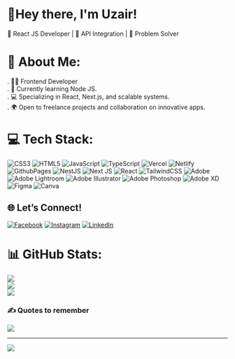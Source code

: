 # 👋Hey there, I'm Uzair!
🚀 React JS Developer | 🌱 API Integration | 🎯 Problem Solver


# 💫 About Me:
  . 👩‍💻 Frontend Developer <br/>
  .  🏢 Currently learning Node JS.<br/>
  .  💻 Specializing in React, Next.js, and scalable systems.<br/>
  .  🌍 Open to freelance projects and collaboration on innovative apps.<br/>


# 💻 Tech Stack:
![CSS3](https://img.shields.io/badge/css3-%231572B6.svg?style=for-the-badge&logo=css3&logoColor=white) ![HTML5](https://img.shields.io/badge/html5-%23E34F26.svg?style=for-the-badge&logo=html5&logoColor=white) ![JavaScript](https://img.shields.io/badge/javascript-%23323330.svg?style=for-the-badge&logo=javascript&logoColor=%23F7DF1E) ![TypeScript](https://img.shields.io/badge/typescript-%23007ACC.svg?style=for-the-badge&logo=typescript&logoColor=white) ![Vercel](https://img.shields.io/badge/vercel-%23000000.svg?style=for-the-badge&logo=vercel&logoColor=white) ![Netlify](https://img.shields.io/badge/netlify-%23000000.svg?style=for-the-badge&logo=netlify&logoColor=#00C7B7) ![GithubPages](https://img.shields.io/badge/github%20pages-121013?style=for-the-badge&logo=github&logoColor=white) ![NestJS](https://img.shields.io/badge/nestjs-%23E0234E.svg?style=for-the-badge&logo=nestjs&logoColor=white) ![Next JS](https://img.shields.io/badge/Next-black?style=for-the-badge&logo=next.js&logoColor=white) ![React](https://img.shields.io/badge/react-%2320232a.svg?style=for-the-badge&logo=react&logoColor=%2361DAFB) ![TailwindCSS](https://img.shields.io/badge/tailwindcss-%2338B2AC.svg?style=for-the-badge&logo=tailwind-css&logoColor=white) ![Adobe](https://img.shields.io/badge/adobe-%23FF0000.svg?style=for-the-badge&logo=adobe&logoColor=white) ![Adobe Lightroom](https://img.shields.io/badge/Adobe%20Lightroom-31A8FF.svg?style=for-the-badge&logo=Adobe%20Lightroom&logoColor=white) ![Adobe Illustrator](https://img.shields.io/badge/adobe%20illustrator-%23FF9A00.svg?style=for-the-badge&logo=adobe%20illustrator&logoColor=white) ![Adobe Photoshop](https://img.shields.io/badge/adobe%20photoshop-%2331A8FF.svg?style=for-the-badge&logo=adobe%20photoshop&logoColor=white) ![Adobe XD](https://img.shields.io/badge/Adobe%20XD-470137?style=for-the-badge&logo=Adobe%20XD&logoColor=#FF61F6) ![Figma](https://img.shields.io/badge/figma-%23F24E1E.svg?style=for-the-badge&logo=figma&logoColor=white) ![Canva](https://img.shields.io/badge/Canva-%2300C4CC.svg?style=for-the-badge&logo=Canva&logoColor=white)

## 🌐 Let’s Connect!
[![Facebook](https://img.shields.io/badge/Facebook-%231877F2.svg?logo=Facebook&logoColor=white)](https://facebook.com/uzairyounus) 
[![Instagram](https://img.shields.io/badge/Instagram-%23E4405F.svg?logo=Instagram&logoColor=white)](https://instagram.com/uzair_younas1)
[![LinkedIn](https://img.shields.io/badge/LinkedIn-%230077B5.svg?logo=linkedin&logoColor=white)](https://linkedin.com/in/UzairYounasWebDeveloper ) 


# 📊 GitHub Stats:
![](https://github-readme-stats.vercel.app/api?username=UzairYounas&theme=dark&hide_border=false&include_all_commits=false&count_private=false)<br/>
![](https://github-readme-streak-stats.herokuapp.com/?user=UzairYounas&theme=dark&hide_border=false)<br/>
![](https://github-readme-stats.vercel.app/api/top-langs/?username=UzairYounas&theme=dark&hide_border=false&include_all_commits=false&count_private=false&layout=compact)

### ✍️ Quotes to remember
![](https://quotes-github-readme.vercel.app/api?type=horizontal&theme=radical)

---
[![](https://visitcount.itsvg.in/api?id=UzairYounas&icon=0&color=0)](https://visitcount.itsvg.in)
